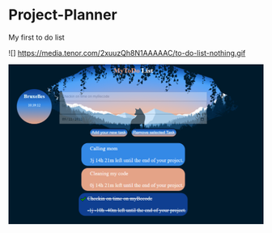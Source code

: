 # Project-Planner
My first to do list 

![] https://media.tenor.com/2xuuzQh8N1AAAAAC/to-do-list-nothing.gif


![Screenshot](view.PNG)
